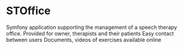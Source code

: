 # STOffice

Symfony application supporting the management of a speech therapy office.
Provided for owner, therapists and their patients
Easy contact between users
Documents, videos of exercises available online
